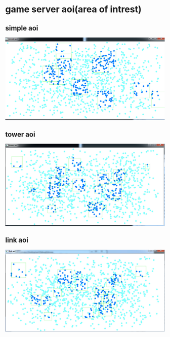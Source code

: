 # game server aoi(area of intrest)

## simple aoi

![image](https://github.com/2109/aoi/blob/master/snapshot/simple.jpg)


## tower aoi

![image](https://github.com/2109/aoi/blob/master/snapshot/tower.jpg)


## link aoi
	
![image](https://github.com/2109/aoi/blob/master/snapshot/link.jpg)
